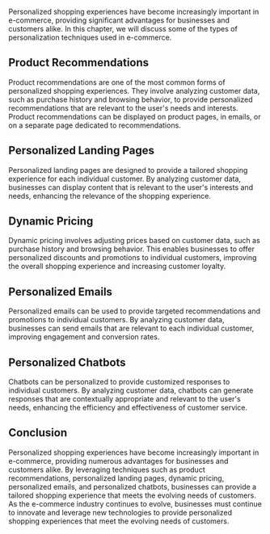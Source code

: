 
Personalized shopping experiences have become increasingly important in e-commerce, providing significant advantages for businesses and customers alike. In this chapter, we will discuss some of the types of personalization techniques used in e-commerce.

Product Recommendations
-----------------------

Product recommendations are one of the most common forms of personalized shopping experiences. They involve analyzing customer data, such as purchase history and browsing behavior, to provide personalized recommendations that are relevant to the user's needs and interests. Product recommendations can be displayed on product pages, in emails, or on a separate page dedicated to recommendations.

Personalized Landing Pages
--------------------------

Personalized landing pages are designed to provide a tailored shopping experience for each individual customer. By analyzing customer data, businesses can display content that is relevant to the user's interests and needs, enhancing the relevance of the shopping experience.

Dynamic Pricing
---------------

Dynamic pricing involves adjusting prices based on customer data, such as purchase history and browsing behavior. This enables businesses to offer personalized discounts and promotions to individual customers, improving the overall shopping experience and increasing customer loyalty.

Personalized Emails
-------------------

Personalized emails can be used to provide targeted recommendations and promotions to individual customers. By analyzing customer data, businesses can send emails that are relevant to each individual customer, improving engagement and conversion rates.

Personalized Chatbots
---------------------

Chatbots can be personalized to provide customized responses to individual customers. By analyzing customer data, chatbots can generate responses that are contextually appropriate and relevant to the user's needs, enhancing the efficiency and effectiveness of customer service.

Conclusion
----------

Personalized shopping experiences have become increasingly important in e-commerce, providing numerous advantages for businesses and customers alike. By leveraging techniques such as product recommendations, personalized landing pages, dynamic pricing, personalized emails, and personalized chatbots, businesses can provide a tailored shopping experience that meets the evolving needs of customers. As the e-commerce industry continues to evolve, businesses must continue to innovate and leverage new technologies to provide personalized shopping experiences that meet the evolving needs of customers.
